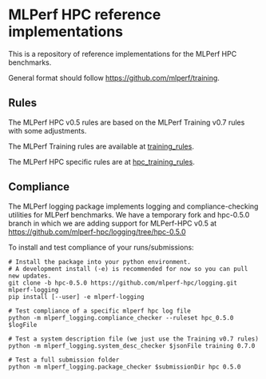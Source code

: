 # MLPerf HPC reference implementations

This is a repository of reference implementations for the MLPerf HPC benchmarks.

General format should follow https://github.com/mlperf/training.

## Rules

The MLPerf HPC v0.5 rules are based on the MLPerf Training v0.7 rules with
some adjustments.

The MLPerf Training rules are available at [training\_rules](https://github.com/mlperf-hpc/training_policies/blob/hpc-0.5.0/training_rules.adoc).

The MLPerf HPC specific rules are at [hpc\_training\_rules](https://github.com/mlperf-hpc/training_policies/blob/hpc-0.5.0/hpc_training_rules.adoc).

## Compliance

The MLPerf logging package implements logging and compliance-checking utilities
for MLPerf benchmarks. We have a temporary fork and hpc-0.5.0 branch in which we
are adding support for MLPerf-HPC v0.5 at
https://github.com/mlperf-hpc/logging/tree/hpc-0.5.0

To install and test compliance of your runs/submissions:
```
# Install the package into your python environment.
# A development install (-e) is recommended for now so you can pull new updates.
git clone -b hpc-0.5.0 https://github.com/mlperf-hpc/logging.git mlperf-logging
pip install [--user] -e mlperf-logging

# Test compliance of a specific mlperf hpc log file
python -m mlperf_logging.compliance_checker --ruleset hpc_0.5.0 $logFile

# Test a system description file (we just use the Training v0.7 rules)
python -m mlperf_logging.system_desc_checker $jsonFile training 0.7.0

# Test a full submission folder
python -m mlperf_logging.package_checker $submissionDir hpc 0.5.0
```
